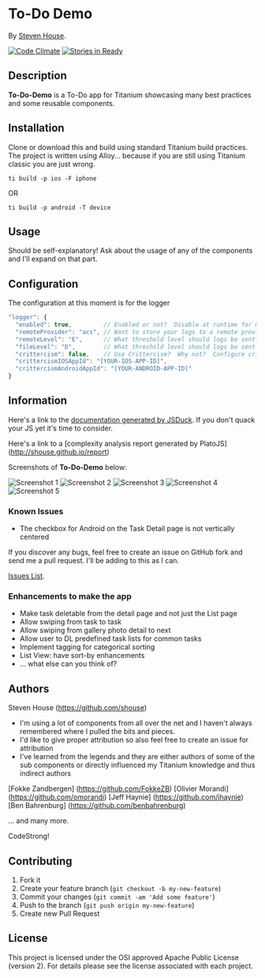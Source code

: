 # To-Do Demo

By [Steven House](https://www.linkedin.com/profile/view?id=4522122).

[![Code Climate](https://codeclimate.com/github/shouse/To-Do-Demo/badges/gpa.svg)](https://codeclimate.com/github/shouse/To-Do-Demo)
[![Stories in Ready](https://badge.waffle.io/shouse/To-Do-Demo.png?label=ready&title=Ready)](https://waffle.io/shouse/To-Do-Demo)

## Description
**To-Do-Demo** is a To-Do app for Titanium showcasing many best practices and some reusable components.

## Installation
Clone or download this and build using standard Titanium build practices.  The project is written using Alloy... because if you are still using Titanium classic you are just wrong.

```console
ti build -p ios -F iphone
```
OR

```console
ti build -p android -T device
```

## Usage

Should be self-explanatory!  Ask about the usage of any of the components and I'll expand on that part.

## Configuration
The configuration at this moment is for the logger

```javascript
"logger": {
  "enabled": true,         // Enabled or not?  Disable at runtime for more capabilities
  "remoteProvider": "acs", // Want to store your logs to a remote provider?  Plugins needed and slight re-arch
  "remoteLevel": "E",      // What threshold level should logs be sent?
  "fileLevel": "D",        // What threshold level should logs be sent to filesytem? 
  "crittercism": false,    // Use Crittercism?  Why not?  Configure crittercism integration here
  "crittercismIOSAppId": "[YOUR-IOS-APP-ID]",
  "crittercismAndroidAppId": "[YOUR-ANDROID-APP-ID]"
}
```

## Information
Here's a link to the [documentation generated by JSDuck](http://shouse.github.io/docs).  If you don't quack your JS yet it's time to consider.

Here's a link to a [complexity analysis report generated by PlatoJS] (http://shouse.github.io/report)

Screenshots of **To-Do-Demo** below:

![Screenshot 1](https://raw.githubusercontent.com/shouse/To-Do-Demo/master/screenshots/screen-shot-1.png)
![Screenshot 2](https://raw.githubusercontent.com/shouse/To-Do-Demo/master/screenshots/screen-shot-2.png)
![Screenshot 3](https://raw.githubusercontent.com/shouse/To-Do-Demo/master/screenshots/screen-shot-3.png)
![Screenshot 4](https://raw.githubusercontent.com/shouse/To-Do-Demo/master/screenshots/screen-shot-4.png)
![Screenshot 5](https://raw.githubusercontent.com/shouse/To-Do-Demo/master/screenshots/screen-shot-5.png)

### Known Issues
* The checkbox for Android on the Task Detail page is not vertically centered

If you discover any bugs, feel free to create an issue on GitHub fork and send me a pull request.  I'll be adding to this as I can.

[Issues List](https://github.com/shouse/To-Do-Demo/issues).

### Enhancements to make the app
* Make task deletable from the detail page and not just the List page
* Allow swiping from task to task
* Allow swiping from gallery photo detail to next
* Allow user to DL predefined task lists for common tasks
* Implement tagging for categorical sorting
* List View: have sort-by enhancements
* ... what else can you think of? 

## Authors

Steven House (https://github.com/shouse)
* I'm using a lot of components from all over the net and I haven't always remembered where I pulled the bits and pieces. 
* I'd like to give proper attribution so also feel free to create an issue for attribution 
* I've learned from the legends and they are either authors of some of the sub components or directly influenced my Titanium knowledge and thus indirect authors

[Fokke Zandbergen] (https://github.com/FokkeZB)
[Olivier Morandi] (https://github.com/omorandi)
[Jeff Haynie] (https://github.com/jhaynie)
[Ben Bahrenburg] (https://github.com/benbahrenburg)

... and many more.

CodeStrong!

## Contributing

1. Fork it
2. Create your feature branch (`git checkout -b my-new-feature`)
3. Commit your changes (`git commit -am 'Add some feature'`)
4. Push to the branch (`git push origin my-new-feature`)
5. Create new Pull Request

## License
This project is licensed under the OSI approved Apache Public License (version 2). For details please see the license associated with each project.

